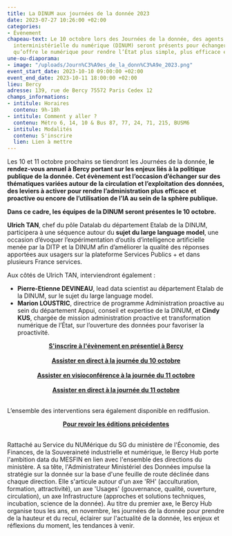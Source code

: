 ```yaml
---
title: La DINUM aux journées de la donnée 2023
date: 2023-07-27 10:26:00 +02:00
categories:
- Évènement
chapeau-text: Le 10 octobre lors des Journées de la donnée, des agents de la direction
  interministérielle du numérique (DINUM) seront présents pour échanger sur la puissance
  qu’offre le numérique pour rendre l’État plus simple, plus efficace et plus souverain.
une-ou-diaporama:
- image: "/uploads/Journ%C3%A9es_de_la_donn%C3%A9e_2023.png"
event_start_date: 2023-10-10 09:00:00 +02:00
event_end_date: 2023-10-11 18:00:00 +02:00
lieu: Bercy
adresse: 139, rue de Bercy 75572 Paris Cedex 12
champs_informations:
- intitule: Horaires
  contenu: 9h-18h
- intitule: Comment y aller ?
  contenu: Métro 6, 14, 10 & Bus 87, 77, 24, 71, 215, BUSM6
- intitule: Modalités
  contenu: S'inscrire
  lien: Lien à mettre
---
```


Les 10 et 11 octobre prochains se tiendront les Journées de la donnée, **le rendez-vous annuel à Bercy portant sur les enjeux liés à la politique publique de la donnée. Cet évènement est l’occasion d’échanger sur des thématiques variées autour de la circulation et l’exploitation des données, des leviers à activer pour rendre l’administration plus efficace et proactive ou encore de l’utilisation de l’IA au sein de la sphère publique.**

**Dans ce cadre, les équipes de la DINUM seront présentes le 10 octobre.**

**Ulrich TAN**, chef du pôle Datalab du département Etalab de la DINUM, participera à une séquence autour du **sujet du large language model**, une occasion d’évoquer l’expérimentation d’outils d’intelligence artificielle menée par la DITP et la DINUM afin d’améliorer la qualité des réponses apportées aux usagers sur la plateforme Services Publics + et dans plusieurs France services. 

Aux côtés de Ulrich TAN, interviendront également :
* **Pierre-Etienne DEVINEAU**, lead data scientist au département Etalab de la DINUM, sur le sujet du large language model.
* **Marion LOUSTRIC**, directrice de programme Administration proactive au sein du département Appui, conseil et expertise de la DINUM, et **Cindy KUS**, chargée de mission administration proactive et transformation numérique de l’État, sur l’ouverture des données pour favoriser la proactivité.

<div align="center"><a href="https://forms.lettres-snum.com/634fe5bd3bfecd4289f6ea3d/EiDCjjZeTD2VMq9IImshpw/3HZB4VtcQa-Qgyyi9Lf-Uw/form.html"><b>S'inscrire à l'évènement en présentiel à Bercy</b></a></div>
<br>

<div align="center"><a href="https://video.finances.gouv.fr/lecteur_video/keypub/869dab0bccbd0911be19/id/3e1ac6c18cef8794f1c7f0c4ee10dd/type/pr/lang/fr"><b>Assister en direct à la journée du 10 octobre</b></a></div>
<br>

<div align="center"><a href="https://openvideopresenceadvanced.orange-business.com/join"><b>Assister en visioconférence à la journée du 11 octobre</b></a></div>
<br>

<div align="center"><a href="https://video.finances.gouv.fr/lecteur_video/keypub/869dab0bccbd0911be19/id/0f628244a7e9ca5b591f8793269280/type/pr/lang/fr"><b>Assister en direct à la journée du 11 octobre</b></a></div>
<br>

L’ensemble des interventions sera également disponible en rediffusion.

<div align="center"><a href="https://video.finances.gouv.fr/amd.html"><b>Pour revoir les éditions précédentes</b></a></div>
<br>

Rattaché au Service du NUMérique du SG du ministère de l'Économie, des Finances, de la Souveraineté industrielle et numérique, le Bercy Hub porte l'ambition data du MESFIN en lien avec l'ensemble des directions du ministère. A sa tête, l'Administrateur Ministériel des Données impulse la stratégie sur la donnée sur la base d'une feuille de route déclinée dans chaque direction. Elle s'articule autour d'un axe 'RH' (acculturation, formation, attractivité), un axe 'Usages' (gouvernance, qualité, ouverture, circulation), un axe Infrastructure (approches et solutions techniques, incubation, science de la donnée). Au titre du premier axe, le Bercy Hub organise tous les ans, en novembre, les journées de la donnée pour prendre de la hauteur et du recul, éclairer sur l'actualité de la donnée, les enjeux et réflexions du moment, les tendances à venir.
